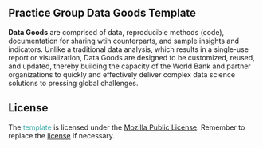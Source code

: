 ## Practice Group Data Goods Template

**Data Goods** are comprised of data, reproducible methods (code), documentation for sharing wtih counterparts, and sample insights and indicators. Unlike a traditional data analysis, which results in a single-use report or visualization, Data Goods are designed to be customized, reused, and updated, thereby building the capacity of the World Bank and partner organizations to quickly and effectively deliver complex data science solutions to pressing global challenges.

## License

The <span style="color:#3EACAD">template</span> is licensed under the [Mozilla Public License](https://www.mozilla.org/en-US/MPL/). Remember to replace the [license](LICENSE.md) if necessary.
